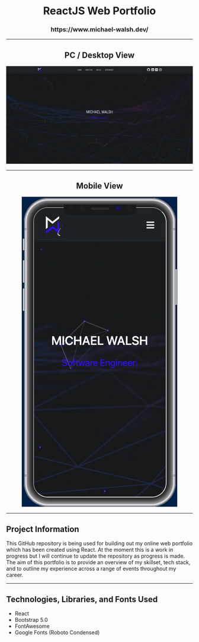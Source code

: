 <h1> <div align="center"> ReactJS Web Portfolio </div> </h1>
<h3> <div align="center"> https://www.michael-walsh.dev/ </div> </h3>

<hr>
<h2> <div align="center"> PC / Desktop View </div> </h2>
<div align="center"> <img src="src/header-page-desktop.PNG"> </div>

<hr>

<h2> <div align="center"> Mobile View </div> </h2>
<div align="center"> <img src="src/header-page-mobile.PNG"> </div>

<hr>

<h2> Project Information </h2>
<p> This GitHub repository is being used for building out my online web portfolio which has been created using React. At the moment this is a work in progress but I will continue to update the repository as progress is made. The aim of this portfolio is to provide an overview of my skillset, tech stack, and to outline my experience across a range of events throughout my career.
  
<hr>
<h2> Technologies, Libraries, and Fonts Used </h2>

  - React
  - Bootstrap 5.0
  - FontAwesome
  - Google Fonts (Roboto Condensed)

